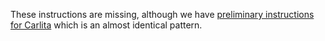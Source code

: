 These instructions are missing, although we have
[preliminary instructions for Carlita](/docs/patterns/carlita)
which is an almost identical pattern.
